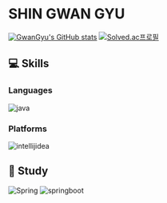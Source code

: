 # SHIN GWAN GYU 
[![GwanGyu's GitHub stats](https://github-readme-stats.vercel.app/api?username=Soundbar91&show_icons=true&theme=dark)](https://github.com/Soundbar91/github-readme-stats)
[![Solved.ac프로필](http://mazassumnida.wtf/api/v2/generate_badge?boj=white0424)](https://solved.ac/white0424)

## :computer: Skills
### Languages

![java](https://img.shields.io/badge/java-007396.svg?&style=for-the-badge&logo=java&logoColor=white) 

### Platforms

![intellijidea](https://img.shields.io/badge/intellij%20idea-000000.svg?&style=for-the-badge&logo=intellijidea&logoColor=white) 

## :pencil: Study
![Spring](https://img.shields.io/badge/spring-6DB33F.svg?&style=for-the-badge&logo=spring&logoColor=white) ![springboot](https://img.shields.io/badge/spring%20boot-6DB33F.svg?&style=for-the-badge&logo=springboot&logoColor=white) 

